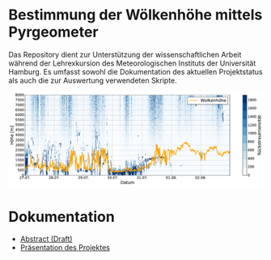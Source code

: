 # Bestimmung der Wölkenhöhe mittels Pyrgeometer

Das Repository dient zur Unterstützung der wissenschaftlichen Arbeit während
der Lehrexkursion des Meteorologischen Instituts der Universität Hamburg.
Es umfasst sowohl die Dokumentation des aktuellen Projektstatus als auch die
zur Auswertung verwendeten Skripte.

![Ceilometer profile timeseries](/doc/figures/ceilometer.png)

# Dokumentation
* [Abstract (Draft)](doc/LEX2016_Wolkenhoehe.pdf)
* [Präsentation des Projektes](doc/lex_presentation.pdf)
